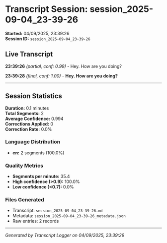 # Transcript Session: session_2025-09-04_23-39-26

**Started:** 04/09/2025, 23:39:26  
**Session ID:** `session_2025-09-04_23-39-26`

## Live Transcript

**23:39:26** *(partial, conf: 0.99)* - Hey. How are you doing?

**23:39:28** *(final, conf: 1.00)* - **Hey. How are you doing?**



---

## Session Statistics

**Duration:** 0.1 minutes  
**Total Segments:** 2  
**Average Confidence:** 0.994  
**Corrections Applied:** 0  
**Correction Rate:** 0.0%

### Language Distribution
- **en:** 2 segments (100.0%)

### Quality Metrics
- **Segments per minute:** 35.4
- **High confidence (>0.9):** 100.0%
- **Low confidence (<0.7):** 0.0%

### Files Generated
- Transcript: `session_2025-09-04_23-39-26.md`
- Metadata: `session_2025-09-04_23-39-26_metadata.json`
- Raw entries: 2 records

---
*Generated by Transcript Logger on 04/09/2025, 23:39:29*

